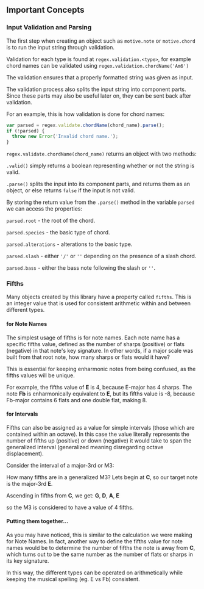 ## Important Concepts

### Input Validation and Parsing

The first step when creating an object such as `motive.note` or `motive.chord` is to run the input string through validation.

Validation for each type is found at `regex.validation.<type>`, for example chord names can be validated using `regex.validation.chordName('Am6')`

The validation ensures that a properly formatted string was given as input.

The validation process also splits the input string into component parts. Since these parts may also be useful later on, they can be sent back after validation.

For an example, this is how validation is done for chord names:

``` javascript
var parsed = regex.validate.chordName(chord_name).parse();
if (!parsed) {
  throw new Error('Invalid chord name.');
}
```

`regex.validate.chordName(chord_name)` returns an object with two methods:

`.valid()` simply returns a boolean representing whether or not the string is valid.

`.parse()` splits the input into its component parts, and returns them as an object, or else returns `false` if the input is not valid.

By storing the return value from the `.parse()` method in the variable `parsed` we can access the properties:

`parsed.root` - the root of the chord.

`parsed.species` - the basic type of chord.

`parsed.alterations` - alterations to the basic type.

`parsed.slash` - either `'/'` or `''` depending on the presence of a slash chord.

`parsed.bass` - either the bass note following the slash or `''`.

### Fifths

Many objects created by this library have a property called `fifths`. This is an integer value that is used for consistent arithmetic within and between different types.

#### for Note Names

The simplest usage of fifths is for note names. Each note name has a specific fifths value, defined as the number of sharps (positive) or flats (negative) in that note's key signature. In other words, if a major scale was built from that root note, how many sharps or flats would it have?

This is essential for keeping enharmonic notes from being confused, as the fifths values will be unique.

For example, the fifths value of **E** is 4, because E-major has 4 sharps. The note **Fb** is enharmonically equivalent to **E**, but its fifths value is -8, because Fb-major contains 6 flats and one double flat, making 8.

#### for Intervals

Fifths can also be assigned as a value for simple intervals (those which are contained within an octave). In this case the value literally represents the number of fifths up (positive) or down (negative) it would take to span the generalized interval (generalized meaning disregarding octave displacement).

Consider the interval of a major-3rd or M3:

How many fifths are in a generalized M3? Lets begin at **C**, so our target note is the major-3rd **E**.

Ascending in fifths from **C**, we get: **G**, **D**, **A**, **E**

so the M3 is considered to have a value of 4 fifths.

#### Putting them together...

As you may have noticed, this is similar to the calculation we were making for Note Names. In fact, another way to define the fifths value for note names would be to determine the number of fifths the note is away from **C**, which turns out to be the same number as the number of flats or sharps in its key signature.

In this way, the different types can be operated on arithmetically while keeping the musical spelling (eg. E vs Fb) consistent.
